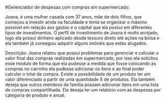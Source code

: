 #Gerenciador de despesas com compras em supermercado:

Joana, é uma mulher casada com 37 anos, mãe de dois filhos, que começou a investir
ainda na faculdade e tenta se organizar o máximo possível em relação aos gastos e o capital
que ela possui em diferentes tipos de investimentos. O perfil de investimento de Joana é muito
arrojado, logo ela possui dinheiro aplicado desde tesouro direto até ações na bolsa e ela
também já conseguiu adquirir alguns imóveis que estão alugados.

Descrição: Joana relatou que possui problemas para gerenciar e calcular o valor final das
compras realizadas em supermercado, por isso ela solicitou esse módulo de forma que ela
pudesse a medida que fosse colocando as compras no carrinho ela pudesse adicionar os itens
e ao final poder calcular o total da compra. Existe a possibilidade de um produto ter um valor
diferenciado a partir de uma quantidade X de produtos. Ela também deseja que outros
membros da família possam adicionar itens em uma lista de compras compartilhada. Ela deseja
ter um relatório com as despesas por categoria de produto e anual.
